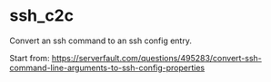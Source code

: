 # ssh_c2c
Convert an ssh command to an ssh config entry.

Start from: https://serverfault.com/questions/495283/convert-ssh-command-line-arguments-to-ssh-config-properties
